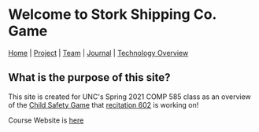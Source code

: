 # Welcome to Stork Shipping Co. Game

[Home](/ChildSafetyGame/) | [Project](/ChildSafetyGame/project) | [Team](/ChildSafetyGame/team) | [Journal](/ChildSafetyGame/journal) | [Technology Overview](/ChildSafetyGame/technology) 

## What is the purpose of this site?

This site is created for UNC's Spring 2021 COMP 585 class as an overview of the [Child Safety Game](/ChildSafetyGame/project) that [recitation 602](/ChildSafetyGame/team) is working on!

Course Website is [here](https://wwwx.cs.unc.edu/~pozefsky/seriousgames_s21/index.html)
